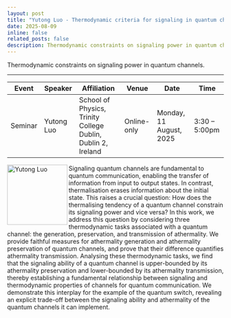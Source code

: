 ```yaml
---
layout: post
title: "Yutong Luo - Thermodynamic criteria for signaling in quantum channels"
date: 2025-08-09
inline: false
related_posts: false
description: Thermodynamic constraints on signaling power in quantum channels.
---
```


Thermodynamic constraints on signaling power in quantum channels.

***


| Event   | Speaker      | Affiliation                        | Venue       | Date                | Time           |
|---------|--------------|------------------------------------|-------------|---------------------|----------------|
| Seminar | Yutong Luo   | School of Physics, Trinity College Dublin, Dublin 2, Ireland | Online-only | Monday, 11 August, 2025 | 3:30 – 5:00pm |

<img align="left" width="140" alt="Yutong Luo" src="https://github.com/user-attachments/assets/174b329a-bc99-4f3b-8d25-576167031fac" />


Signaling quantum channels are fundamental to quantum communication, enabling the transfer of information from input to output states. In contrast, thermalisation erases information about the initial state. This raises a crucial question: How does the thermalising tendency of a quantum channel constrain its signaling power and vice versa? In this work, we address this question by considering three thermodynamic tasks associated with a quantum channel: the generation, preservation, and transmission of athermality. We provide faithful measures for athermality generation and athermality preservation of quantum channels, and prove that their difference quantifies athermality transmission. Analysing these thermodynamic tasks, we find that the signaling ability of a quantum channel is upper-bounded by its athermality preservation and lower-bounded by its athermality transmission, thereby establishing a fundamental relationship between signaling and thermodynamic properties of channels for quantum communication. We demonstrate this interplay for the example of the quantum switch, revealing an explicit trade-off between the signaling ability and athermality of the quantum channels it can implement.

